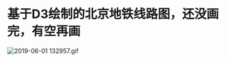 # 基于D3绘制的北京地铁线路图，还没画完，有空再画
![2019-06-01 132957.gif](https://i.loli.net/2019/06/01/5cf20dc43ba8036127.gif)
